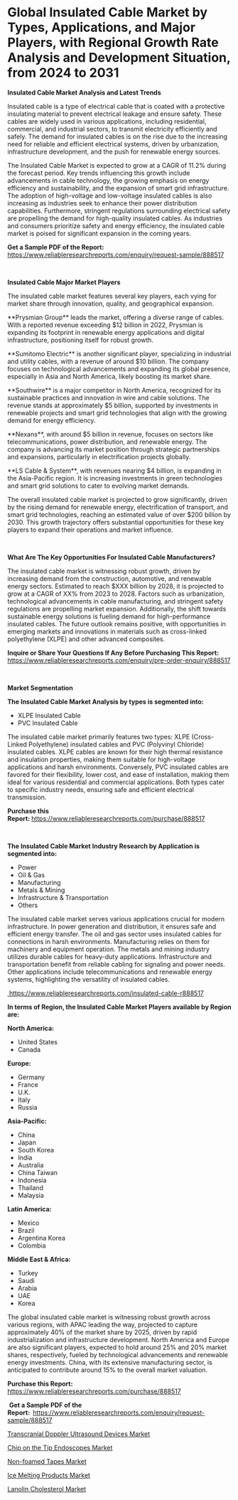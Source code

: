 <p><h1>Global Insulated Cable Market by Types, Applications, and Major Players, with Regional Growth Rate Analysis and Development Situation, from 2024 to 2031</h1></p><p><strong>Insulated Cable Market Analysis and Latest Trends</strong></p>
<p><p>Insulated cable is a type of electrical cable that is coated with a protective insulating material to prevent electrical leakage and ensure safety. These cables are widely used in various applications, including residential, commercial, and industrial sectors, to transmit electricity efficiently and safely. The demand for insulated cables is on the rise due to the increasing need for reliable and efficient electrical systems, driven by urbanization, infrastructure development, and the push for renewable energy sources.</p><p>The Insulated Cable Market is expected to grow at a CAGR of 11.2% during the forecast period. Key trends influencing this growth include advancements in cable technology, the growing emphasis on energy efficiency and sustainability, and the expansion of smart grid infrastructure. The adoption of high-voltage and low-voltage insulated cables is also increasing as industries seek to enhance their power distribution capabilities. Furthermore, stringent regulations surrounding electrical safety are propelling the demand for high-quality insulated cables. As industries and consumers prioritize safety and energy efficiency, the insulated cable market is poised for significant expansion in the coming years.</p></p>
<p><strong>Get a Sample PDF of the Report:&nbsp;</strong> <a href="https://www.reliableresearchreports.com/enquiry/request-sample/888517?utm_campaign=114&utm_medium=2&utm_source=Github&utm_content=ia&utm_term=10112024&utm_id=insulated-cable">https://www.reliableresearchreports.com/enquiry/request-sample/888517</a></p>
<p>&nbsp;</p>
<p><strong>Insulated Cable Major Market Players</strong></p>
<p><p>The insulated cable market features several key players, each vying for market share through innovation, quality, and geographical expansion.</p><p>**Prysmian Group** leads the market, offering a diverse range of cables. With a reported revenue exceeding $12 billion in 2022, Prysmian is expanding its footprint in renewable energy applications and digital infrastructure, positioning itself for robust growth.</p><p>**Sumitomo Electric** is another significant player, specializing in industrial and utility cables, with a revenue of around $10 billion. The company focuses on technological advancements and expanding its global presence, especially in Asia and North America, likely boosting its market share.</p><p>**Southwire** is a major competitor in North America, recognized for its sustainable practices and innovation in wire and cable solutions. The revenue stands at approximately $5 billion, supported by investments in renewable projects and smart grid technologies that align with the growing demand for energy efficiency.</p><p>**Nexans**, with around $5 billion in revenue, focuses on sectors like telecommunications, power distribution, and renewable energy. The company is advancing its market position through strategic partnerships and expansions, particularly in electrification projects globally.</p><p>**LS Cable & System**, with revenues nearing $4 billion, is expanding in the Asia-Pacific region. It is increasing investments in green technologies and smart grid solutions to cater to evolving market demands.</p><p>The overall insulated cable market is projected to grow significantly, driven by the rising demand for renewable energy, electrification of transport, and smart grid technologies, reaching an estimated value of over $200 billion by 2030. This growth trajectory offers substantial opportunities for these key players to expand their operations and market influence.</p></p>
<p>&nbsp;</p>
<p><strong>What Are The Key Opportunities For Insulated Cable Manufacturers?</strong></p>
<p><p>The insulated cable market is witnessing robust growth, driven by increasing demand from the construction, automotive, and renewable energy sectors. Estimated to reach $XXX billion by 2028, it is projected to grow at a CAGR of XX% from 2023 to 2028. Factors such as urbanization, technological advancements in cable manufacturing, and stringent safety regulations are propelling market expansion. Additionally, the shift towards sustainable energy solutions is fueling demand for high-performance insulated cables. The future outlook remains positive, with opportunities in emerging markets and innovations in materials such as cross-linked polyethylene (XLPE) and other advanced composites.</p></p>
<p><strong>Inquire or Share Your Questions If Any Before Purchasing This Report:</strong> <a href="https://www.reliableresearchreports.com/enquiry/pre-order-enquiry/888517?utm_campaign=114&utm_medium=2&utm_source=Github&utm_content=ia&utm_term=10112024&utm_id=insulated-cable">https://www.reliableresearchreports.com/enquiry/pre-order-enquiry/888517</a></p>
<p>&nbsp;</p>
<p><strong>Market Segmentation</strong></p>
<p><strong>The Insulated Cable Market Analysis by types is segmented into:</strong></p>
<p><ul><li>XLPE Insulated Cable</li><li>PVC Insulated Cable</li></ul></p>
<p><p>The insulated cable market primarily features two types: XLPE (Cross-Linked Polyethylene) insulated cables and PVC (Polyvinyl Chloride) insulated cables. XLPE cables are known for their high thermal resistance and insulation properties, making them suitable for high-voltage applications and harsh environments. Conversely, PVC insulated cables are favored for their flexibility, lower cost, and ease of installation, making them ideal for various residential and commercial applications. Both types cater to specific industry needs, ensuring safe and efficient electrical transmission.</p></p>
<p><strong>Purchase this Report:&nbsp;</strong><a href="https://www.reliableresearchreports.com/purchase/888517?utm_campaign=114&utm_medium=2&utm_source=Github&utm_content=ia&utm_term=10112024&utm_id=insulated-cable">https://www.reliableresearchreports.com/purchase/888517</a></p>
<p>&nbsp;</p>
<p><strong>The Insulated Cable Market Industry Research by Application is segmented into:</strong></p>
<p><ul><li>Power</li><li>Oil & Gas</li><li>Manufacturing</li><li>Metals & Mining</li><li>Infrastructure & Transportation</li><li>Others</li></ul></p>
<p><p>The insulated cable market serves various applications crucial for modern infrastructure. In power generation and distribution, it ensures safe and efficient energy transfer. The oil and gas sector uses insulated cables for connections in harsh environments. Manufacturing relies on them for machinery and equipment operation. The metals and mining industry utilizes durable cables for heavy-duty applications. Infrastructure and transportation benefit from reliable cabling for signaling and power needs. Other applications include telecommunications and renewable energy systems, highlighting the versatility of insulated cables.</p></p>
<p><a href="https://www.reliableresearchreports.com/insulated-cable-r888517?utm_campaign=114&utm_medium=2&utm_source=Github&utm_content=ia&utm_term=10112024&utm_id=insulated-cable">&nbsp;https://www.reliableresearchreports.com/insulated-cable-r888517</a></p>
<p><strong>In terms of Region, the Insulated Cable Market Players available by Region are:</strong></p>
<p>
    <p> <strong> North America: </strong>
        <ul>
            <li>United States</li>
            <li>Canada</li>
        </ul>
        </p> 
    <p> <strong> Europe: </strong>
        <ul>
            <li>Germany</li>
            <li>France</li>
            <li>U.K.</li>
            <li>Italy</li>
            <li>Russia</li>
        </ul>
        </p> 
    <p> <strong> Asia-Pacific: </strong>
        <ul>
            <li>China</li>
            <li>Japan</li>
            <li>South Korea</li>
            <li>India</li>
            <li>Australia</li>
            <li>China Taiwan</li>
            <li>Indonesia</li>
            <li>Thailand</li>
            <li>Malaysia</li>
        </ul>
        </p> 
    <p> <strong> Latin America: </strong>
        <ul>
            <li>Mexico</li>
            <li>Brazil</li>
            <li>Argentina Korea</li>
            <li>Colombia</li>
        </ul>
        </p> 
    <p> <strong> Middle East & Africa: </strong>
        <ul>
            <li>Turkey</li>
            <li>Saudi</li>
            <li>Arabia</li>
            <li>UAE</li>
            <li>Korea</li>
        </ul>
    </p>
    </p>
<p><p>The global insulated cable market is witnessing robust growth across various regions, with APAC leading the way, projected to capture approximately 40% of the market share by 2025, driven by rapid industrialization and infrastructure development. North America and Europe are also significant players, expected to hold around 25% and 20% market shares, respectively, fueled by technological advancements and renewable energy investments. China, with its extensive manufacturing sector, is anticipated to contribute around 15% to the overall market valuation.</p></p>
<p><strong>Purchase this Report: </strong><a href="https://www.reliableresearchreports.com/purchase/888517?utm_campaign=114&utm_medium=2&utm_source=Github&utm_content=ia&utm_term=10112024&utm_id=insulated-cable">https://www.reliableresearchreports.com/purchase/888517</a></p>
<p>&nbsp;<strong>Get a Sample PDF of the Report:&nbsp;&nbsp;</strong><a href="https://www.reliableresearchreports.com/enquiry/request-sample/888517?utm_campaign=114&utm_medium=2&utm_source=Github&utm_content=ia&utm_term=10112024&utm_id=insulated-cable">https://www.reliableresearchreports.com/enquiry/request-sample/888517</a></p>
<p><strong></strong></p>
<p><p><a href="https://issuu.com/reportprime-2/docs/transcranial-doppler-ultrasound-dev_061e74ac58403e?utm_campaign=114&utm_medium=2&utm_source=Github&utm_content=ia&utm_term=10112024&utm_id=insulated-cable">Transcranial Doppler Ultrasound Devices Market</a></p><p><a href="https://issuu.com/reportprime-2/docs/chip-on-the-tip-endoscopes-market-s_edafe7c39c7940?utm_campaign=114&utm_medium=2&utm_source=Github&utm_content=ia&utm_term=10112024&utm_id=insulated-cable">Chip on the Tip Endoscopes Market</a></p><p><a href="https://www.linkedin.com/pulse/non-foamed-tapes-market-global-regional-analysis-2024-2031-veqke?utm_campaign=114&utm_medium=2&utm_source=Github&utm_content=ia&utm_term=10112024&utm_id=insulated-cable">Non-foamed Tapes Market</a></p><p><a href="https://github.com/isbel3opkkem/Market-Research-Report-List-1/blob/main/ice-melting-products-market.md?utm_campaign=114&utm_medium=2&utm_source=Github&utm_content=ia&utm_term=10112024&utm_id=insulated-cable">Ice Melting Products Market</a></p><p><a href="https://github.com/taketakyriffecd/Market-Research-Report-List-1/blob/main/lanolin-cholesterol-market.md?utm_campaign=114&utm_medium=2&utm_source=Github&utm_content=ia&utm_term=10112024&utm_id=insulated-cable">Lanolin Cholesterol Market</a></p></p>